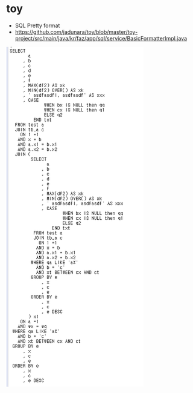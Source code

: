 # toy

* SQL Pretty format
* https://github.com/jadunara/toy/blob/master/toy-project/src/main/java/kr/faz/app/sql/service/BasicFormatterImpl.java

<img src="https://github.com/jadunara/toy/blob/master/pretty%20sql.png?raw=true"></img>
